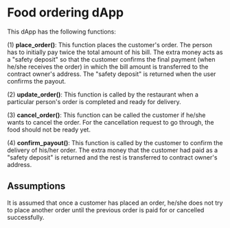 # Food ordering dApp
This dApp has the following functions:

(1) **place_order()**: This function places the customer's order. The person has to initially pay twice the total amount of his bill.
    The extra money acts as a "safety deposit" so that the customer confirms the final payment (when he/she receives the order) in which the bill amount is transferred to the contract owner's address.
    The "safety deposit" is returned when the user confirms the payout.
    
(2) **update_order()**: This function is called by the restaurant when a particular person's order is completed and ready for delivery.

(3) **cancel_order()**: This function can be called the customer if he/she wants to cancel the order. For the cancellation request to go through, the food should not be ready yet.

(4) **confirm_payout()**: This function is called by the customer to confirm the delivery of his/her order. The extra money that the customer had paid as a "safety deposit" is returned and the rest is transferred to contract owner's address.

## Assumptions

It is assumed that once a customer has placed an order, he/she does not try to place another order until the previous order is paid for or cancelled successfully.
